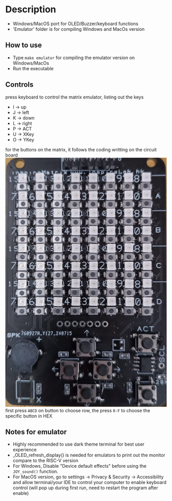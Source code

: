 # Description

* Windows/MacOS port for OLED/Buzzer/keyboard functions
* 'Emulator' folder is for compiling Windows and MacOs version

## How to use
* Type ```make emulator``` for compiling the emulator version on Windows/MacOs
* Run the executable

## Controls
press keyboard to control the matrix emulator, listing out the keys
* I -> up
* J -> left
* K -> down
* L -> right
* P -> ACT
* U -> XKey
* O -> YKey

for the buttons on the matrix, it follows the coding writting on the circuit board
![circuit board](/inspire_matrix.jpeg) <br />
first press ```ABCD``` on button to choose row, the press ```0-F``` to choose the specific button in HEX

## Notes for emulator

* Highly recommended to use dark theme terminal for best user experience
* _OLED_refresh_display() is needed for emulators to print out the monitor compare to the RISC-V version
* For Windows, Disable "Device default effects" before using the `JOY_sound()` function.
* For MacOS version, go to settings -> Privacy & Security -> Accessibility and allow terminal/your IDE to control your computer to enable keyboard control (will pop up during first run, need to restart the program after enable)
